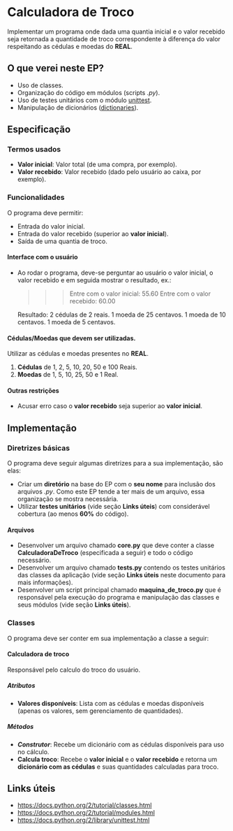 Calculadora de Troco
=========

Implementar um programa onde dada uma quantia inicial e o valor recebido seja retornada a quantidade de troco correspondente à diferença do valor respeitando as cédulas e moedas do **REAL**.

O que verei neste EP?
-----------

- Uso de classes.
- Organização do código em módulos (scripts *.py*).
- Uso de testes unitários com o módulo [unittest](https://docs.python.org/2/library/unittest.html).
- Manipulação de dicionários ([dictionaries](https://docs.python.org/2/tutorial/datastructures.html?highlight=dictionary#dictionaries)).

Especificação
----------

### Termos usados

- **Valor inicial**: Valor total (de uma compra, por exemplo).
- **Valor recebido**: Valor recebido (dado pelo usuário ao caixa, por exemplo).

### Funcionalidades

O programa deve permitir:

- Entrada do valor inicial.
- Entrada do valor recebido (superior ao **valor inicial**).
- Saída de uma quantia de troco.

#### Interface com o usuário

- Ao rodar o programa, deve-se perguntar ao usuário o valor inicial, o valor recebido e em seguida mostrar o resultado, ex.:

    >>> Entre com o valor inicial:
    55.60
    >>> Entre com o valor recebido:
    60.00

    Resultado:
    2 cédulas de 2 reais.
    1 moeda de 25 centavos.
    1 moeda de 10 centavos.
    1 moeda de 5 centavos.

#### Cédulas/Moedas que devem ser utilizadas.

Utilizar as cédulas e moedas presentes no **REAL**.

1. **Cédulas** de 1, 2, 5, 10, 20, 50 e 100 Reais.
2. **Moedas** de 1, 5, 10, 25, 50 e 1 Real.

#### Outras restrições

- Acusar erro caso o **valor recebido** seja superior ao **valor inicial**.

Implementação
-----------

### Diretrizes básicas

O programa deve seguir algumas diretrizes para a sua implementação, são elas:

- Criar um **diretório** na base do EP com o **seu nome** para inclusão dos arquivos *.py*. Como este EP tende a ter mais de um arquivo, essa organização se mostra necessária.
- Utilizar **testes unitários** (vide seção **Links úteis**) com considerável cobertura (ao menos **60%** do código).

#### Arquivos

- Desenvolver um arquivo chamado **core.py** que deve conter a classe **CalculadoraDeTroco** (especificada a seguir) e todo o código necessário.
- Desenvolver um arquivo chamado **tests.py** contendo os testes unitários das classes da aplicação (vide seção **Links úteis** neste documento para mais informações).
- Desenvolver um script principal chamado **maquina_de_troco.py** que é responsável pela execução do programa e manipulação das classes e seus módulos (vide seção **Links úteis**).

### Classes

O programa deve ser conter em sua implementação a classe a seguir:

#### Calculadora de troco

Responsável pelo calculo do troco do usuário.

##### Atributos

- **Valores disponíveis**: Lista com as cédulas e moedas disponíveis (apenas os valores, sem gerenciamento de quantidades).

##### Métodos

- **_Construtor_**: Recebe um dicionário com as cédulas disponíveis para uso no cálculo.
- **Calcula troco**: Recebe o **valor inicial** e o **valor recebido** e retorna um **dicionário com as cédulas** e suas quantidades calculadas para troco.

Links úteis
-----------

- https://docs.python.org/2/tutorial/classes.html
- https://docs.python.org/2/tutorial/modules.html
- https://docs.python.org/2/library/unittest.html
